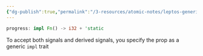 ```yaml
---
{"dg-publish":true,"permalink":"/3-resources/atomic-notes/leptos-generic-component-prop/","tags":["☢️_Atomic","rust","software","programming","🔧_Technical","🌲_Evergreen"],"updated":"2025-10-19T09:17:59.344-07:00"}
---
```


```rust
progress: impl Fn() -> i32 + 'static
```

To accept both signals and derived signals, you specify the prop as a generic `impl` trait